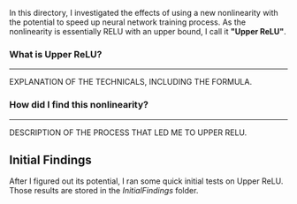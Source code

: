 In this directory, I investigated the effects of using a new nonlinearity with
the potential to speed up neural network training process.  As the nonlinearity
is essentially RELU with an upper bound, I call it **"Upper ReLU"**.

### What is Upper ReLU?
-----------------------
EXPLANATION OF THE TECHNICALS, INCLUDING THE FORMULA.

### How did I find this nonlinearity?
-------------------------------------
DESCRIPTION OF THE PROCESS THAT LED ME TO UPPER RELU.

Initial Findings
----------------
After I figured out its potential, I ran some quick initial tests on Upper ReLU.
Those results are stored in the *InitialFindings* folder. 
